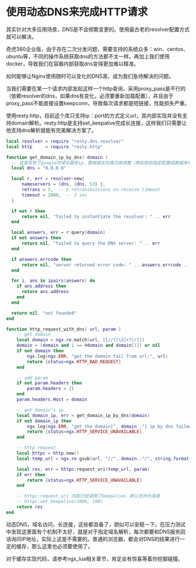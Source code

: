 # 使用动态DNS来完成HTTP请求

其实针对大多应用场景，DNS是不会频繁变更的。使用最古老的resolver配置方式就可以解决。

奇虎360企业版，由于存在二次分发问题，需要支持的系统众多：win、centos、ubuntu等，不同的操作系统获取dns的方法都不太一样。再加上我们使用docker，导致我们在容器内部获取dns变得更加难以精准。

如何能够让Nginx使用随时可以变化的DNS源，成为我们急待解决的问题。

当我们需要在某一个请求内部发起这样一个http查询，采用proxy_pass是不行的（依赖resolver的dns，如果dns有变化，必须要重新加载配置），并且由于proxy_pass不能直接设置keepconn，导致每次请求都是短链接，性能损失严重。

使用resty.http，目前这个库只支持ip：port的方式定义url，其内部实现并没有支持domain解析。resty.http是支持set_keepalive完成长连接，这样我们只需要让他支持dns解析就能有完美解决方案了。

```lua
local resolver = require "resty.dns.resolver"
local http     = require "resty.http"

function get_domain_ip_by_dns( domain )
  -- 这里写死了google的域名服务ip，要根据实际情况做调整（例如放到指定配置或数据库中）
  local dns = "8.8.8.8"

  local r, err = resolver:new{
      nameservers = {dns, {dns, 53} },
      retrans = 5,  -- 5 retransmissions on receive timeout
      timeout = 2000,  -- 2 sec
  }

  if not r then
      return nil, "failed to instantiate the resolver: " .. err
  end

  local answers, err = r:query(domain)
  if not answers then
      return nil, "failed to query the DNS server: " .. err
  end

  if answers.errcode then
      return nil, "server returned error code: " .. answers.errcode .. ": " .. answers.errstr
  end

  for i, ans in ipairs(answers) do
    if ans.address then
      return ans.address
    end
  end

  return nil, "not founded"
end

function http_request_with_dns( url, param )
    -- get domain
    local domain = ngx.re.match(url, [[//([\S]+?)/]])
    domain = (domain and 1 == #domain and domain[1]) or nil
    if not domain then
        ngx.log(ngx.ERR, "get the domain fail from url:", url)
        return {status=ngx.HTTP_BAD_REQUEST}
    end

    -- add param
    if not param.headers then
        param.headers = {}
    end
    param.headers.Host = domain

    -- get domain's ip
    local domain_ip, err = get_domain_ip_by_dns(domain)
    if not domain_ip then
        ngx.log(ngx.ERR, "get the domain[", domain ,"] ip by dns failed:", err)
        return {status=ngx.HTTP_SERVICE_UNAVAILABLE}
    end

    -- http request
    local httpc = http.new()
    local temp_url = ngx.re.gsub(url, "//"..domain.."/", string.format("//%s/", domain_ip))

    local res, err = httpc:request_uri(temp_url, param)
    if err then
        return {status=ngx.HTTP_SERVICE_UNAVAILABLE}
    end

    -- httpc:request_uri 内部已经调用了keepalive，默认支持长连接
    -- httpc:set_keepalive(1000, 100)
    return res
end
```

动态DNS，域名访问，长连接，这些都具备了，貌似可以安稳一下。在压力测试中发现这里面有个机制不太好，就是对于指定域名解析，每次都要和DNS服务回话询问IP地址，实际上这是不需要的。普通的浏览器，都会对DNS的结果进行一定的缓存，那么这里也必须要使用了。

对于缓存实现代码，请参考ngx_lua相关章节，肯定会有惊喜等着你挖掘碰撞。
